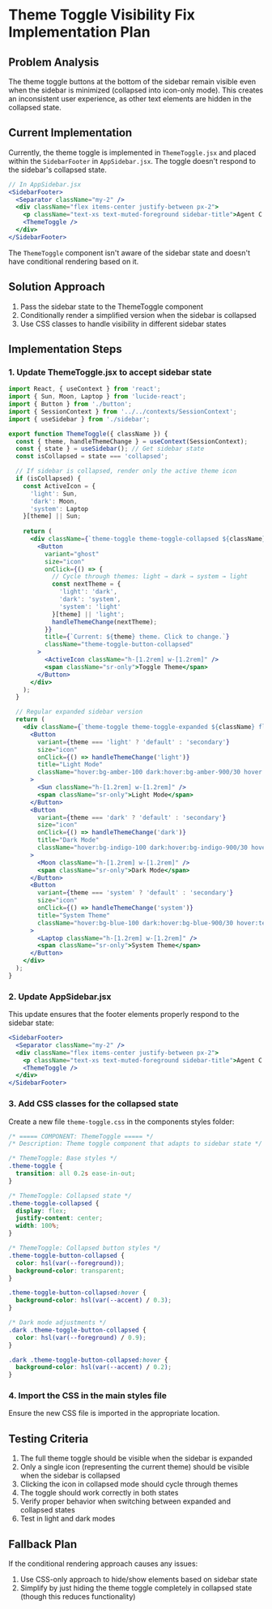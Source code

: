# Theme Toggle Visibility Fix Implementation Plan

## Problem Analysis

The theme toggle buttons at the bottom of the sidebar remain visible even when the sidebar is minimized (collapsed into icon-only mode). This creates an inconsistent user experience, as other text elements are hidden in the collapsed state.

## Current Implementation

Currently, the theme toggle is implemented in `ThemeToggle.jsx` and placed within the `SidebarFooter` in `AppSidebar.jsx`. The toggle doesn't respond to the sidebar's collapsed state.

```jsx
// In AppSidebar.jsx
<SidebarFooter>
  <Separator className="my-2" />
  <div className="flex items-center justify-between px-2">
    <p className="text-xs text-muted-foreground sidebar-title">Agent C UI</p>
    <ThemeToggle />
  </div>
</SidebarFooter>
```

The `ThemeToggle` component isn't aware of the sidebar state and doesn't have conditional rendering based on it.

## Solution Approach

1. Pass the sidebar state to the ThemeToggle component
2. Conditionally render a simplified version when the sidebar is collapsed
3. Use CSS classes to handle visibility in different sidebar states

## Implementation Steps

### 1. Update ThemeToggle.jsx to accept sidebar state

```jsx
import React, { useContext } from 'react';
import { Sun, Moon, Laptop } from 'lucide-react';
import { Button } from './button';
import { SessionContext } from '../../contexts/SessionContext';
import { useSidebar } from './sidebar';

export function ThemeToggle({ className }) {
  const { theme, handleThemeChange } = useContext(SessionContext);
  const { state } = useSidebar(); // Get sidebar state
  const isCollapsed = state === 'collapsed';

  // If sidebar is collapsed, render only the active theme icon
  if (isCollapsed) {
    const ActiveIcon = {
      'light': Sun,
      'dark': Moon,
      'system': Laptop
    }[theme] || Sun;
    
    return (
      <div className={`theme-toggle theme-toggle-collapsed ${className}`}>
        <Button
          variant="ghost"
          size="icon"
          onClick={() => {
            // Cycle through themes: light → dark → system → light
            const nextTheme = {
              'light': 'dark',
              'dark': 'system',
              'system': 'light'
            }[theme] || 'light';
            handleThemeChange(nextTheme);
          }}
          title={`Current: ${theme} theme. Click to change.`}
          className="theme-toggle-button-collapsed"
        >
          <ActiveIcon className="h-[1.2rem] w-[1.2rem]" />
          <span className="sr-only">Toggle Theme</span>
        </Button>
      </div>
    );
  }

  // Regular expanded sidebar version
  return (
    <div className={`theme-toggle theme-toggle-expanded ${className} flex items-center space-x-1 border dark:border-gray-700 rounded-lg p-0.5 bg-white/10 dark:bg-gray-800/20 backdrop-blur-sm`}>
      <Button
        variant={theme === 'light' ? 'default' : 'secondary'}
        size="icon"
        onClick={() => handleThemeChange('light')}
        title="Light Mode"
        className="hover:bg-amber-100 dark:hover:bg-amber-900/30 hover:text-amber-600 dark:hover:text-amber-400 transition-colors text-gray-700 dark:text-gray-300"
      >
        <Sun className="h-[1.2rem] w-[1.2rem]" />
        <span className="sr-only">Light Mode</span>
      </Button>
      <Button
        variant={theme === 'dark' ? 'default' : 'secondary'}
        size="icon"
        onClick={() => handleThemeChange('dark')}
        title="Dark Mode"
        className="hover:bg-indigo-100 dark:hover:bg-indigo-900/30 hover:text-indigo-600 dark:hover:text-indigo-400 transition-colors text-gray-700 dark:text-gray-300"
      >
        <Moon className="h-[1.2rem] w-[1.2rem]" />
        <span className="sr-only">Dark Mode</span>
      </Button>
      <Button
        variant={theme === 'system' ? 'default' : 'secondary'}
        size="icon"
        onClick={() => handleThemeChange('system')}
        title="System Theme"
        className="hover:bg-blue-100 dark:hover:bg-blue-900/30 hover:text-blue-600 dark:hover:text-blue-400 transition-colors text-gray-700 dark:text-gray-300"
      >
        <Laptop className="h-[1.2rem] w-[1.2rem]" />
        <span className="sr-only">System Theme</span>
      </Button>
    </div>
  );
}
```

### 2. Update AppSidebar.jsx

This update ensures that the footer elements properly respond to the sidebar state:

```jsx
<SidebarFooter>
  <Separator className="my-2" />
  <div className="flex items-center justify-between px-2">
    <p className="text-xs text-muted-foreground sidebar-title">Agent C UI</p>
    <ThemeToggle />
  </div>
</SidebarFooter>
```

### 3. Add CSS classes for the collapsed state

Create a new file `theme-toggle.css` in the components styles folder:

```css
/* ===== COMPONENT: ThemeToggle ===== */
/* Description: Theme toggle component that adapts to sidebar state */

/* ThemeToggle: Base styles */
.theme-toggle {
  transition: all 0.2s ease-in-out;
}

/* ThemeToggle: Collapsed state */
.theme-toggle-collapsed {
  display: flex;
  justify-content: center;
  width: 100%;
}

/* ThemeToggle: Collapsed button styles */
.theme-toggle-button-collapsed {
  color: hsl(var(--foreground));
  background-color: transparent;
}

.theme-toggle-button-collapsed:hover {
  background-color: hsl(var(--accent) / 0.3);
}

/* Dark mode adjustments */
.dark .theme-toggle-button-collapsed {
  color: hsl(var(--foreground) / 0.9);
}

.dark .theme-toggle-button-collapsed:hover {
  background-color: hsl(var(--accent) / 0.2);
}
```

### 4. Import the CSS in the main styles file

Ensure the new CSS file is imported in the appropriate location.

## Testing Criteria

1. The full theme toggle should be visible when the sidebar is expanded
2. Only a single icon (representing the current theme) should be visible when the sidebar is collapsed
3. Clicking the icon in collapsed mode should cycle through themes
4. The toggle should work correctly in both states
5. Verify proper behavior when switching between expanded and collapsed states
6. Test in light and dark modes

## Fallback Plan

If the conditional rendering approach causes any issues:

1. Use CSS-only approach to hide/show elements based on sidebar state
2. Simplify by just hiding the theme toggle completely in collapsed state (though this reduces functionality)
